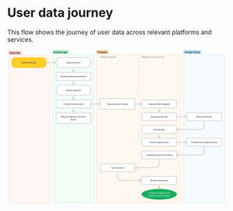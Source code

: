 # User data journey

This flow shows the journey of user data across relevant platforms and services.

![Data journey](data-journey.png)
